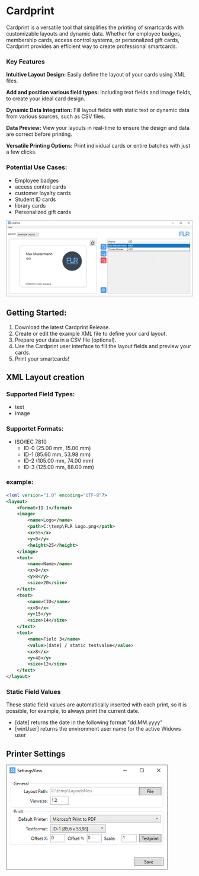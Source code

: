 # Cardprint
Cardprint is a versatile tool that simplifies the printing of smartcards with customizable layouts and dynamic data.
Whether for employee badges, membership cards, access control systems, or personalized gift cards, Cardprint provides an efficient way to create professional smartcards.



### Key Features
__Intuitive Layout Design:__ Easily define the layout of your cards using XML files. 

__Add and position various field types:__ Including text fields and image fields, to create your ideal card design.

__Dynamic Data Integration:__ Fill layout fields with static text or dynamic data from various sources, such as CSV files.

__Data Preview:__ View your layouts in real-time to ensure the design and data are correct before printing.

__Versatile Printing Options:__ Print individual cards or entire batches with just a few clicks.


### Potential Use Cases:
- Employee badges 
- access control cards
- customer loyalty cards
- Student ID cards
- library cards
- Personalized gift cards


![Main View1](https://raw.githubusercontent.com/FlorianRedl/Cardprint/master/Screenshots/MainView1.png)


## Getting Started:
1. Download the latest Cardprint Release.
2. Create or edit the example XML file to define your card layout.
3. Prepare your data in a CSV file (optional).
4. Use the Cardprint user interface to fill the layout fields and preview your cards.
5. Print your smartcards!


## XML Layout creation
### Supported Field Types:
- text
- image
  
### Supportet Formats:
- ISO/IEC 7810
  - ID-0 (25.00 mm, 15.00 mm)
  - ID-1 (85.60 mm, 53.98 mm)
  - ID-2 (105.00 mm, 74.00 mm)
  - ID-3 (125.00 mm, 88.00 mm)

### example:
```xml
<?xml version="1.0" encoding="UTF-8"?>
<layout>
    <format>ID-1</format>
    <image>
        <name>Logo</name>
        <path>C:\temp\FLR Logo.png</path>
        <x>55</x>
        <y>8</y>
        <height>25</height>
    </image>
    <text>
        <name>Name</name>
        <x>8</x>
        <y>8</y>
        <size>20</size>
    </text>
    <text>
        <name>CID</name>
        <x>8</x>
        <y>15</y>
        <size>14</size>
    </text>
    <text>
        <name>Field 3</name>
        <value>[date] / static testvalue</value>
        <x>8</x>
        <y>48</y>
        <size>12</size>
    </text>
</layout>
```
### Static Field Values
These static field values are automatically inserted with each print, so it is possible, for example, to always print the current date.
- [date] returns the date in the following format "dd.MM.yyyy"
- [winUser]  returns the environment user name for the active Widows user

## Printer Settings
![Settings View](https://raw.githubusercontent.com/FlorianRedl/Cardprint/master/Screenshots/CardPrint_Settings.PNG)
